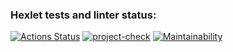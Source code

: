 ### Hexlet tests and linter status:
[![Actions Status](https://github.com/tarasovem/frontend-project-11/workflows/hexlet-check/badge.svg)](https://github.com/tarasovem/frontend-project-11/actions)
[![project-check](https://github.com/tarasovem/frontend-project-11/actions/workflows/project-check.yml/badge.svg)](https://github.com/tarasovem/frontend-project-11/actions/workflows/project-check.yml)
[![Maintainability](https://api.codeclimate.com/v1/badges/72909a802f0d09da2599/maintainability)](https://codeclimate.com/github/tarasovem/frontend-project-11/maintainability)